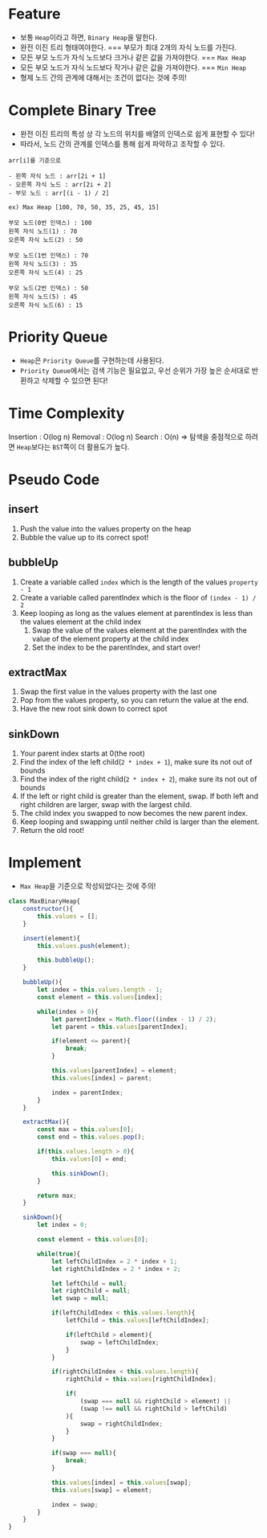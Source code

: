 
# Feature
- 보통 `Heap`이라고 하면, `Binary Heap`을 말한다.
- 완전 이진 트리 형태여야한다. === 부모가 최대 2개의 자식 노드를 가진다.
- 모든 부모 노드가 자식 노드보다 크거나 같은 값을 가져야한다. === `Max Heap`
- 모든 부모 노드가 자식 노드보다 작거나 같은 값을 가져야한다. === `Min Heap`
- 형제 노드 간의 관계에 대해서는 조건이 없다는 것에 주의!

# Complete Binary Tree
- 완전 이진 트리의 특성 상 각 노드의 위치를 배열의 인덱스로 쉽게 표현할 수 있다!
- 따라서, 노드 간의 관계를 인덱스를 통해 쉽게 파악하고 조작할 수 있다.

```
arr[i]를 기준으로

- 왼쪽 자식 노드 : arr[2i + 1]
- 오른쪽 자식 노드 : arr[2i + 2]
- 부모 노드 : arr[(i - 1) / 2]

ex) Max Heap [100, 70, 50, 35, 25, 45, 15]

부모 노드(0번 인덱스) : 100
왼쪽 자식 노드(1) : 70
오른쪽 자식 노드(2) : 50

부모 노드(1번 인덱스) : 70
왼쪽 자식 노드(3) : 35
오른쪽 자식 노드(4) : 25

부모 노드(2번 인덱스) : 50
왼쪽 자식 노드(5) : 45
오른쪽 자식 노드(6) : 15
```

# Priority Queue
- `Heap`은 `Priority Queue`를 구현하는데 사용된다.
- `Priority Queue`에서는 검색 기능은 필요없고, 우선 순위가 가장 높은 순서대로 반환하고 삭제할 수 있으면 된다!

# Time Complexity
Insertion : O(log n)
Removal : O(log n)
Search : O(n) => 탐색을 중점적으로 하려면 `Heap`보다는 `BST`쪽이 더 활용도가 높다.

# Pseudo Code
## insert
1. Push the value into the values property on the heap
2. Bubble the value up to its correct spot!
## bubbleUp
1. Create a variable called `index` which is the length of the values `property - 1`
2. Create a variable called parentIndex which is the floor of `(index - 1) / 2`
3. Keep looping as long as the values element at parentIndex is less than the values element at the child index
	1. Swap the value of the values element at the parentIndex with the value of the element property at the child index
	2. Set the index to be the parentIndex, and start over!
## extractMax
1. Swap the first value in the values property with the last one
2. Pop from the values property, so you can return the value at the end.
3. Have the new root sink down to correct spot
## sinkDown
1. Your parent index starts at 0(the root)
2. Find the index of the left child(`2 * index + 1`), make sure its not out of bounds
3. Find the index of the right child(`2 * index + 2`), make sure its not out of bounds
4. If the left or right child is greater than the element, swap. If both left and right children are larger, swap with the largest child.
5. The child index you swapped to now becomes the new parent index.
6. Keep looping and swapping until neither child is larger than the element.
7. Return the old root!

# Implement
- `Max Heap`을 기준으로 작성되었다는 것에 주의!

```js
class MaxBinaryHeap{
	constructor(){
		this.values = [];
	}

	insert(element){
		this.values.push(element);

		this.bubbleUp();
	}

	bubbleUp(){
		let index = this.values.length - 1;
		const element = this.values[index];

		while(index > 0){
			let parentIndex = Math.floor((index - 1) / 2);
			let parent = this.values[parentIndex];

			if(element <= parent){
				break;
			}

			this.values[parentIndex] = element;
			this.values[index] = parent;

			index = parentIndex;
		}
	}

	extractMax(){
		const max = this.values[0];
		const end = this.values.pop();

		if(this.values.length > 0){
			this.values[0] = end;

			this.sinkDown();
		}

		return max;
	}

	sinkDown(){
		let index = 0;

		const element = this.values[0];

		while(true){
			let leftChildIndex = 2 * index + 1;
			let rightChildIndex = 2 * index + 2;

			let leftChild = null;
			let rightChild = null;
			let swap = null;

			if(leftChildIndex < this.values.length){
				letfChild = this.values[leftChildIndex];

				if(leftChild > element){
					swap = leftChildIndex;
				}
			}

			if(rightChildIndex < this.values.length){
				rightChild = this.values[rightChildIndex];

				if(
					(swap === null && rightChild > element) ||
					(swap !== null && rightChild > leftChild)
				){
					swap = rightChildIndex;
				}
			}

			if(swap === null){
				break;
			}

			this.values[index] = this.values[swap];
			this.values[swap] = element;

			index = swap;
		}
	}
}
```
